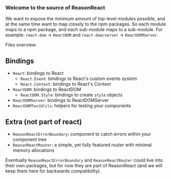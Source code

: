 ### Welcome to the source of ReasonReact

We want to expose the minimum amount of top-level modules possible, and at the same time want to map closely to the npm packages. So each module maps to a npm package, and each sub-module maps to a sub-module. For example: `react-dom` -> `ReactDOM` and `react-dom/server` -> `ReactDOMServer`.

Files overview:

## Bindings

- `React`: bindings to React
  - `React.Event`: bindings to React's custom events system
  - `React.Context`: bindings to React's Context
- `ReactDOM`: bindings to ReactDOM
  - `ReactDOM.Style`: bindings to create `style` objects
- `ReactDOMServer`: bindings to ReactDOMServer
- `ReactDOMTestUtils`: helpers for testing your components

## Extra (not part of react)
- `ReasonReactErrorBoundary`: component to catch errors within your component tree
- `ReasonReactRouter`: a simple, yet fully featured router with minimal memory allocations

Eventually `ReasonReactErrorBoundary` and `ReasonReactRouter` could live into their own packages, but for now they are part of ReasonReact (and we will keep them here for backwards compatibility).
